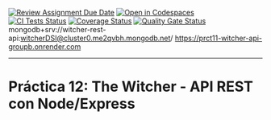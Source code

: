 [![Review Assignment Due Date](https://classroom.github.com/assets/deadline-readme-button-22041afd0340ce965d47ae6ef1cefeee28c7c493a6346c4f15d667ab976d596c.svg)](https://classroom.github.com/a/iigoPlD8)
[![Open in Codespaces](https://classroom.github.com/assets/launch-codespace-2972f46106e565e64193e422d61a12cf1da4916b45550586e14ef0a7c637dd04.svg)](https://classroom.github.com/open-in-codespaces?assignment_repo_id=19274389)
<br>
[![CI Tests Status](https://github.com/ULL-ESIT-INF-DSI-2425/prct11-witcher-api-groupb/actions/workflows/ci.yml/badge.svg)](https://github.com/ULL-ESIT-INF-DSI-2425/prct11-witcher-api-groupb/actions/workflows/ci.yml)
[![Coverage Status](https://coveralls.io/repos/github/ULL-ESIT-INF-DSI-2425/prct11-witcher-api-groupb/badge.svg?branch=main)](https://coveralls.io/github/ULL-ESIT-INF-DSI-2425/prct11-witcher-api-groupb?branch=main)
[![Quality Gate Status](https://sonarcloud.io/api/project_badges/measure?project=ULL-ESIT-INF-DSI-2425_prct11-witcher-api-groupb&metric=alert_status)](https://sonarcloud.io/summary/new_code?id=ULL-ESIT-INF-DSI-2425_prct11-witcher-api-groupb)
<br>
mongodb+srv://witcher-rest-api:witcherDSI@cluster0.me2qvbh.mongodb.net/
https://prct11-witcher-api-groupb.onrender.com

---

# Práctica 12: The Witcher - API REST con Node/Express
